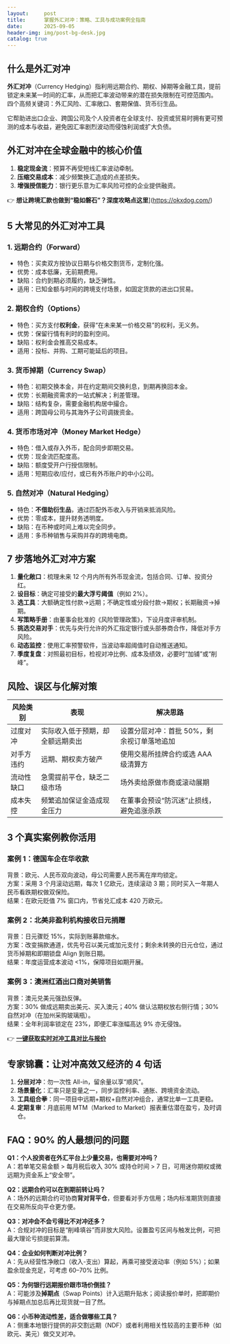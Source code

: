 ```yaml
---
layout:     post
title:      掌握外汇对冲：策略、工具与成功案例全指南
date:       2025-09-05
header-img: img/post-bg-desk.jpg
catalog: true
---
```


## 什么是外汇对冲
**外汇对冲**（Currency Hedging）指利用远期合约、期权、掉期等金融工具，提前锁定未来某一时间的汇率，从而把汇率波动带来的潜在损失限制在可控范围内。  
四个高频关键词：外汇风险、汇率敞口、套期保值、货币衍生品。

它帮助进出口企业、跨国公司及个人投资者在全球支付、投资或贸易时拥有更可预测的成本与收益，避免因汇率剧烈波动而侵蚀利润或扩大负债。

## 外汇对冲在全球金融中的核心价值
1. **稳定现金流**：预算不再受短线汇率波动牵制。  
2. **压缩交易成本**：减少频繁换汇造成的点差损失。  
3. **增强授信能力**：银行更乐意为汇率风险可控的企业提供融资。  

👉 **想让跨境汇款也做到“稳如磐石”？深度攻略点这里**](https://okxdog.com/)

## 5 大常见的外汇对冲工具

### 1. 远期合约（Forward）
- 特色：买卖双方按协议日期与价格交割货币，定制化强。  
- 优势：成本低廉，无前期费用。  
- 缺陷：合约到期必须履约，缺乏弹性。  
- 适用：已知金额与时间的跨境支付场景，如固定货款的进出口贸易。

### 2. 期权合约（Options）
- 特色：买方支付**权利金**，获得“在未来某一价格交易”的权利，无义务。  
- 优势：保留行情有利时的盈利空间。  
- 缺陷：权利金会推高交易成本。  
- 适用：投标、并购、工期可能延后的项目。

### 3. 货币掉期（Currency Swap）
- 特色：初期交换本金，并在约定期间交换利息，到期再换回本金。  
- 优势：长期融资需求的一站式解决；利差管理。  
- 缺陷：结构复杂，需要金融机构居中撮合。  
- 适用：跨国母公司与其海外子公司调拨资金。

### 4. 货币市场对冲（Money Market Hedge）
- 特色：借入或存入外币，配合同步即期交易。  
- 优势：现金流匹配度高。  
- 缺陷：额度受开户行授信限制。  
- 适用：短期应收/应付，或已有外币账户的中小公司。

### 5. 自然对冲（Natural Hedging）
- 特色：**不借助衍生品**，通过匹配外币收入与开销来抵消风险。  
- 优势：零成本，提升财务透明度。  
- 缺陷：在币种或时间上难以完全同步。  
- 适用：多币种销售与采购并存的跨境电商。

## 7 步落地外汇对冲方案

1. **量化敞口**：梳理未来 12 个月内所有外币现金流，包括合同、订单、投资分红。  
2. **设目标**：确定可接受的**最大浮亏阈值**（例如 2%）。  
3. **选工具**：大额确定性付款→远期；不确定性或分段付款→期权；长期融资→掉期。  
4. **写策略手册**：由董事会批准的《风险管理政策》，下设月度评审机制。  
5. **挑选交易对手**：优先与央行允许的外汇指定银行或头部券商合作，降低对手方风险。  
6. **动态监控**：使用汇率预警软件，当波动率超阈值时自动推送通知。  
7. **季度复盘**：对照最初目标，检视对冲比例、成本及绩效，必要时“加铺”或“削峰”。

## 风险、误区与化解对策

| 风险类别 | 表现 | 解决思路 |
| --- | --- | --- |
| 过度对冲 | 实际收入低于预期，却全额远期卖出 | 设置分层对冲：首批 50%，剩余视订单落地追加 |
| 对手方违约 | 远期、期权卖方破产 | 使用交易所挂牌合约或选 AAA 级清算方 |
| 流动性缺口 | 急需提前平仓，缺乏二级市场 | 场外卖给原做市商或滚动展期 |
| 成本失控 | 频繁追加保证金造成现金压力 | 在董事会预设“防沉迷”止损线，避免追涨杀跌 |

## 3 个真实案例教你活用

### 案例 1：德国车企在华收款
背景：欧元、人民币双向波动，母公司需要人民币离在岸均锁定。  
方案：采用 3 个月滚动远期，每次 1 亿欧元，连续滚动 3 期；同时买入一年期人民币看跌期权做双保险。  
结果：在欧元贬值 7% 窗口内，节省兑汇成本 420 万欧元。

### 案例 2：北美非盈利机构接收日元捐赠
背景：日元骤贬 15%，实际到账募款缩水。  
方案：改变捐款通道，优先号召以美元或加元支付；剩余未转换的日元仓位，通过货币掉期和即期锁盘 Align 到账日期。  
结果：年度运营成本波动 <1%，保障项目如期开展。

### 案例 3：澳洲红酒出口商对美销售
背景：澳元兑美元强劲反弹。  
方案：30% 做成远期卖出美元、买入澳元；40% 做认沽期权放右侧行情；30% 自然对冲（在加州采购玻璃瓶）。  
结果：全年利润率锁定在 23%，即便汇率涨幅高达 9% 亦无侵蚀。

👉 [**一键获取实时对冲工具对比与报价**](https://okxdog.com/)

## 专家锦囊：让对冲高效又经济的 4 句话

1. **分层对冲**：勿一次性 All-in，留余量以享“顺风”。  
2. **场景量化**：汇率只是变量之一，同步监控利率、通胀、跨境资金流动。  
3. **工具组合拳**：同一项目中远期+期权+自然对冲组合，通常比单一工具更稳。  
4. **定期复审**：月底前用 MTM（Marked to Market）报表重估潜在盈亏，及时调仓。

## FAQ：90% 的人最想问的问题

**Q1：个人投资者在外汇平台上少量交易，也需要对冲吗？**  
A：若单笔交易金额 > 每月税后收入 30% 或持仓时间 > 7 日，可用迷你期权或微远期为资金系上“安全带”。

**Q2：远期合约可以在到期前转让吗？**  
A：场外的远期合约可协商**背对背平仓**，但要看对手方信用；场内标准期货则直接在交易所反向平仓更方便。

**Q3：对冲会不会亏得比不对冲还多？**  
A：合规对冲的目标是“削峰填谷”而非放大风险。设置盈亏区间与触发比例，可把最大理论亏损提前算清。

**Q4：企业如何判断对冲比例？**  
A：先从经营性净敞口（收入-支出）算起，再乘可接受波动率（例如 5%）；如果盈余现金充足，可考虑 60–70% 比例。

**Q5：为何银行远期报价跟市场价倒挂？**  
A：可能涉及**掉期点**（Swap Points）计入远期升贴水；阅读报价单时，把即期价与掉期点加总后再比现货就一目了然。

**Q6：小币种流动性差，适合做哪些工具？**  
A：侧重本地银行提供的非交割远期（NDF）或者利用相关性较高的主要币种（如欧元、美元）做交叉对冲。